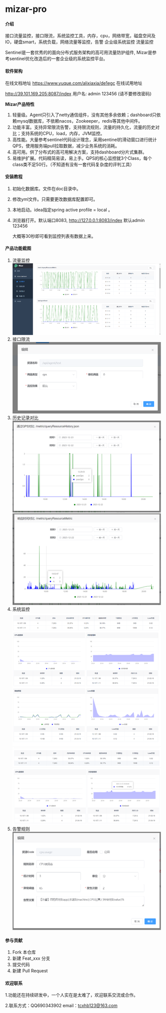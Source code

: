 # mizar-pro

#### 介绍

接口流量监控，接口限流，系统监控工具，内存，cpu，网络带宽，磁盘空间及IO，硬盘smart，系统负载，网络流量等监控，告警
企业级系统监控 流量监控

Sentinel是一套优秀的的面向分布式服务架构的高可用流量防护组件,
Mizar是参考sentinel优化改造后的一套企业级的系统监控平台。

#### 软件架构
在线文档地址
https://www.yuque.com/alixiaxia/de1egc
在线试用地址

http://39.101.169.205:8087/index
用户名: admin 123456 (请不要修改密码)

**Mizar产品特性**

1. 轻量级。Agent只引入了netty通信组件，没有其他多余依赖；dashboard只依赖mysql数据库，不依赖nacos，Zookeeper，redis等其他中间件。
2. 功能丰富。支持异常限流告警，支持限流规则，流量的持久化，流量的历史对比；支持系统的CPU，load，内存，JVM监控。
3. 高性能。大量参考sentinel代码设计理念，采用sentinel的滑动窗口进行统计QPS，使用服务端pull拉取数据，减少业务系统的消耗。
4. 高可用。供了分布式的高可用解决方案，支持dashboard分片式集群。
5. 易维护扩展。代码精简易读，易上手。QPS的核心监控就3个Class，每个class类不足50行。（不知道有没有一套代码复杂度的评判工具）


#### 安装教程

1. 初始化数据库。文件在doc目录中。
2. 修改yml文件。只需要更改数据库配置即可。
3. 本地启动。idea指定spring active profile = local 。
4. 浏览器打开。默认端口8083, http://127.0.0.1:8083/index   默认admin 123456

   大概等30秒即可看到监控列表有数据上来。

#### 产品功能截图

1. 流量监控
   ![流量监控大盘](./doc/image.png)
2. 接口限流
   ![流量监控大盘](./doc/flow.png)
3. 历史记录对比
   ![流量监控大盘](./doc/cmp.png)
   ![流量监控大盘](./doc/cmp2.png)
4. 系统监控
   ![系统监控](./doc/system.png)
   ![系统监控](./doc/machine.png)
   ![系统监控](./doc/cpu.png)
5. 告警规则
   ![系统监控](./doc/alarm.png)
#### 参与贡献

1. Fork 本仓库
2. 新建 Feat_xxx 分支
3. 提交代码
4. 新建 Pull Request

#### 欢迎联系
1.功能还在持续研发中，一个人实在是太难了，欢迎联系交流或合作。

2.联系方式：QQ690343902  email：tcxhb123@163.com
